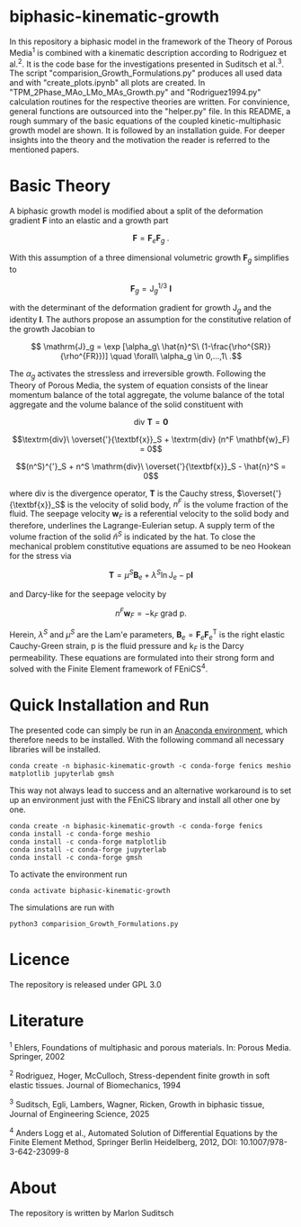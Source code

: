 # biphasic-kinematic-growth

In this repository a biphasic model in the framework of the Theory of Porous Media<sup>1</sup> is combined with a kinematic description according to Rodriguez et al.<sup>2</sup>.
It is the code base for the investigations presented in Suditsch et al.<sup>3</sup>. The script "comparision_Growth_Formulations.py" produces all used 
data and with "create_plots.ipynb" all plots are created. In "TPM_2Phase_MAo_LMo_MAs_Growth.py" and "Rodriguez1994.py" calculation routines for the respective 
theories are written. For convinience, general functions are outsourced into the "helper.py" file. In this README, a rough summary of the basic 
equations of the coupled kinetic-multiphasic growth model are shown. It is followed by an installation guide. For deeper insights into the theory 
and the motivation the reader is referred to the mentioned papers.

# Basic Theory

A biphasic growth model is modified about a split of the deformation gradient $\textbf{F}$ into an elastic and a growth part

$$ \textbf{F} = \textbf{F}_e \textbf{F}_g\ .$$

With this assumption of a three dimensional volumetric growth $\textbf{F}_g$ simplifies to

$$ \textbf{F}_g = \mathrm{J}_g^{1/3}\ \mathbf{I}$$

with the determinant of the deformation gradient for growth $\mathrm{J}_g$ and the identity $\mathbf{I}$. The authors propose an assumption
for the constitutive relation of the growth Jacobian to

$$ \mathrm{J}_g = \exp [\alpha_g\ \hat{n}^S\ (1-\frac{\rho^{SR}}{\rho^{FR}})] \quad \forall\ \alpha_g \in 0,...,1\ .$$

The $\alpha_g$ activates the stressless and irreversible growth. Following the Theory of Porous Media, the system of equation consists of the linear 
momentum balance of the total aggregate, the volume balance of the total aggregate and the volume balance of the solid constituent with

$$\textrm{div}\ \mathbf{T} = \mathbf{0}$$

$$\textrm{div}\ \overset{'}{\textbf{x}}_S + \textrm{div} (n^F \mathbf{w}_F) = 0$$

$$(n^S)^{'}_S + n^S \mathrm{div}\ \overset{'}{\textbf{x}}_S - \hat{n}^S = 0$$

where $\textrm{div}$ is the divergence operator, $\mathbf{T}$ is the Cauchy stress, $\overset{'}{\textbf{x}}_S$ is the velocity of solid body,
$n^F$ is the volume fraction of the fluid. The seepage velocity $\mathbf{w}_F$ is a referential velocity to the solid body and therefore, underlines
the Lagrange-Eulerian setup. A supply term of the volume fraction of the solid $\hat{n}^S$ is indicated by the hat. To close the mechanical problem
constitutive equations are assumed to be neo Hookean for the stress via

$$\mathbf{T} = \mu^S \mathbf{B}_e + \lambda^S \ln \mathrm{J}_e - \mathrm{p} \mathbf{I}$$

and Darcy-like for the seepage velocity by

$$n^F \mathbf{w}_F = - \mathrm{k}_F\ \mathrm{grad}\ \mathrm{p}.$$

Herein, $\lambda^S$ and $\mu^S$ are the Lam\'e parameters, $\mathbf{B}_e = \textbf{F}_e \textbf{F}_e^{\mathrm{T}}$ is the right elastic Cauchy-Green strain,
$\mathrm{p}$ is the fluid pressure and $\mathrm{k}_F$ is the Darcy permeability. These equations are formulated into their strong form and solved with the 
Finite Element framework of FEniCS<sup>4</sup>.

# Quick Installation and Run

The presented code can simply be run in an [Anaconda environment](https://anaconda.org/), which therefore needs to be installed. With the following command
all necessary libraries will be installed.
```
conda create -n biphasic-kinematic-growth -c conda-forge fenics meshio matplotlib jupyterlab gmsh
```
This way not always lead to success and an alternative workaround is to set up an environment just with the FEniCS library and install all other one by one.
```
conda create -n biphasic-kinematic-growth -c conda-forge fenics
conda install -c conda-forge meshio
conda install -c conda-forge matplotlib
conda install -c conda-forge jupyterlab
conda install -c conda-forge gmsh
```
To activate the environment run
```
conda activate biphasic-kinematic-growth
```
The simulations are run with
```
python3 comparision_Growth_Formulations.py
```

# Licence

The repository is released under GPL 3.0

# Literature

<sup>1</sup> Ehlers, Foundations of multiphasic and porous materials. In: Porous Media. Springer, 2002

<sup>2</sup> Rodriguez, Hoger, McCulloch, Stress-dependent finite growth in soft elastic tissues. Journal of Biomechanics, 1994

<sup>3</sup> Suditsch, Egli, Lambers, Wagner, Ricken, Growth in biphasic tissue, Journal of Engineering Science, 2025

<sup>4</sup> Anders Logg et al., Automated Solution of Differential Equations by the Finite Element Method, Springer Berlin Heidelberg, 2012, DOI: 10.1007/978-3-642-23099-8


# About

The repository is written by Marlon Suditsch
